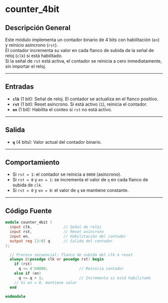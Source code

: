 # counter_4bit

## Descripción General
Este módulo implementa un contador binario de 4 bits con habilitación (`en`) y reinicio asíncrono (`rst`).  
El contador incrementa su valor en cada flanco de subida de la señal de reloj (`clk`) si está habilitado.  
Si la señal de `rst` está activa, el contador se reinicia a cero inmediatamente, sin importar el reloj.

---

## Entradas

- **`clk`** (1 bit): Señal de reloj. El contador se actualiza en el flanco positivo.
- **`rst`** (1 bit): Reset asíncrono. Si está activo (`1`), reinicia el contador.
- **`en`** (1 bit): Habilita el conteo si `rst` no está activo.

---

## Salida

- **`q`** (4 bits): Valor actual del contador binario.

---

## Comportamiento

- Si `rst = 1`: el contador se reinicia a `0000` (asíncrono).
- Si `rst = 0` y `en = 1`: se incrementa el valor de `q` en cada flanco de subida de `clk`.
- Si `rst = 0` y `en = 0`: el valor de `q` se mantiene constante.

---

## Código Fuente

```verilog
module counter_4bit (
  input clk,              // Señal de reloj
  input rst,              // Reset asíncrono
  input en,               // Habilitación del contador
  output reg [3:0] q      // Salida del contador
);

  // Proceso secuencial: flanco de subida del clk o reset
  always @(posedge clk or posedge rst) begin
    if (rst)
      q <= 4'b0000;              // Reinicia contador
    else if (en)
      q <= q + 1;                // Incrementa si está habilitado
    // Si en = 0, mantiene valor
  end

endmodule
